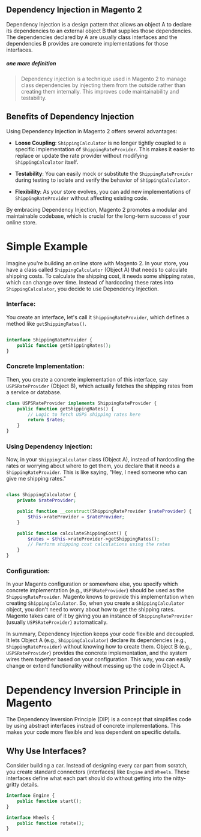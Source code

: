 ## Dependency Injection in Magento 2


Dependency Injection is a design pattern that allows an object A to declare its dependencies to an external object B that supplies those dependencies. The dependencies declared by A are usually class interfaces and the dependencies B provides are concrete implementations for those interfaces.

##### one more definition
> Dependency injection is a technique used in Magento 2 to manage class dependencies by injecting them from the outside rather than creating them internally. This improves code maintainability and testability.


## Benefits of Dependency Injection

Using Dependency Injection in Magento 2 offers several advantages:

- **Loose Coupling**: `ShippingCalculator` is no longer tightly coupled to a specific implementation of `ShippingRateProvider`. This makes it easier to replace or update the rate provider without modifying `ShippingCalculator` itself.

- **Testability**: You can easily mock or substitute the `ShippingRateProvider` during testing to isolate and verify the behavior of `ShippingCalculator`.

- **Flexibility**: As your store evolves, you can add new implementations of `ShippingRateProvider` without affecting existing code.

By embracing Dependency Injection, Magento 2 promotes a modular and maintainable codebase, which is crucial for the long-term success of your online store.


# Simple Example

Imagine you're building an online store with Magento 2. In your store, you have a class called `ShippingCalculator` (Object A) that needs to calculate shipping costs. To calculate the shipping cost, it needs some shipping rates, which can change over time. Instead of hardcoding these rates into `ShippingCalculator`, you decide to use Dependency Injection.


### Interface:
You create an interface, let's call it `ShippingRateProvider`, which defines a method like `getShippingRates()`.

```php

interface ShippingRateProvider {
    public function getShippingRates();
}
```


### Concrete Implementation:

Then, you create a concrete implementation of this interface, say `USPSRateProvider` (Object B), which actually fetches the shipping rates from a service or database.


```php
class USPSRateProvider implements ShippingRateProvider {
    public function getShippingRates() {
        // Logic to fetch USPS shipping rates here
        return $rates;
    }
}
```


### Using Dependency Injection:

Now, in your `ShippingCalculator` class (Object A), instead of hardcoding the rates or worrying about where to get them, you declare that it needs a `ShippingRateProvider`. This is like saying, "Hey, I need someone who can give me shipping rates."

```php

class ShippingCalculator {
    private $rateProvider;

    public function __construct(ShippingRateProvider $rateProvider) {
        $this->rateProvider = $rateProvider;
    }

    public function calculateShippingCost() {
        $rates = $this->rateProvider->getShippingRates();
        // Perform shipping cost calculations using the rates
    }
}
```


### Configuration:

In your Magento configuration or somewhere else, you specify which concrete implementation (e.g., `USPSRateProvider`) should be used as the `ShippingRateProvider`. Magento knows to provide this implementation when creating `ShippingCalculator`.
So, when you create a `ShippingCalculator` object, you don't need to worry about how to get the shipping rates. Magento takes care of it by giving you an instance of `ShippingRateProvider` (usually `USPSRateProvider`) automatically.

In summary, Dependency Injection keeps your code flexible and decoupled. It lets Object A (e.g., `ShippingCalculator`) declare its dependencies (e.g., `ShippingRateProvider`) without knowing how to create them. Object B (e.g., `USPSRateProvider`) provides the concrete implementation, and the system wires them together based on your configuration. This way, you can easily change or extend functionality without messing up the code in Object A.




# Dependency Inversion Principle in Magento

The Dependency Inversion Principle (DIP) is a concept that simplifies code by using abstract interfaces instead of concrete implementations. This makes your code more flexible and less dependent on specific details.

## Why Use Interfaces?

Consider building a car. Instead of designing every car part from scratch, you create standard connectors (interfaces) like `Engine` and `Wheels`. These interfaces define what each part should do without getting into the nitty-gritty details.

```php
interface Engine {
    public function start();
}

interface Wheels {
    public function rotate();
}
```